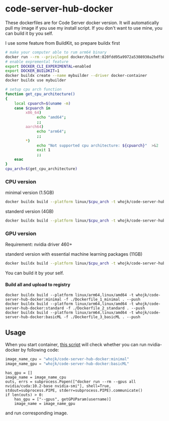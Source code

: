 # code-server-hub-docker

These dockerfiles are for Code Server docker version.
It will automatically pull my image if you use my install script. If you don't want to use mine, you can build it by you self.

I use some feature from BuildKit, so prepare buildx first

```bash
# make your computer able to rum arm64 binary
docker run --rm --privileged docker/binfmt:820fdd95a9972a5308930a2bdfb8573dd4447ad3
# enable expremental feature
export DOCKER_CLI_EXPERIMENTAL=enabled
export DOCKER_BUILDKIT=1
docker buildx create --name mybuilder --driver docker-container
docker buildx use mybuilder

# setup cpu arch function
function get_cpu_architecture()
{
    local cpuarch=$(uname -m)
    case $cpuarch in
         x86_64)
              echo "amd64";
              ;;
         aarch64)
              echo "arm64";
              ;;
         *)
              echo "Not supported cpu architecture: ${cpuarch}"  >&2
              exit 1
              ;;
    esac
}
cpu_arch=$(get_cpu_architecture)
```

### CPU version
minimal version (1.5GB)
```bash
docker buildx build --platform linux/$cpu_arch -t whojk/code-server-hub-docker:minimal -f ./Dockerfile_1_minimal . --output="type=docker"

```

standerd version (4GB)
```bash
docker buildx build --platform linux/$cpu_arch -t whojk/code-server-hub-docker:standard -f ./Dockerfile_2_standard . --output="type=docker"
```

### GPU version
Requirement: nvidia driver 460+

standerd version with essential machine learning packages (11GB)
```bash
docker buildx build --platform linux/$cpu_arch -t whojk/code-server-hub-docker:basicML -f ./Dockerfile_3_basicML . --output="type=docker"
```

You can build it by your self.

#### Build all and upload to registry
```
docker buildx build --platform linux/arm64,linux/amd64 -t whojk/code-server-hub-docker:minimal -f ./Dockerfile_1_minimal . --push
docker buildx build --platform linux/arm64,linux/amd64 -t whojk/code-server-hub-docker:standard -f ./Dockerfile_2_standard . --push
docker buildx build --platform linux/arm64,linux/amd64 -t whojk/code-server-hub-docker:basicML -f ./Dockerfile_3_basicML . --push
```

## Usage
When you start container, [this script](https://github.com/HuJK/Code-Server-Hub/blob/master/util/create_docker.py) will check whether you can run nvidia-docker by following code:

```python
image_name_cpu = "whojk/code-server-hub-docker:minimal"
image_name_gpu = "whojk/code-server-hub-docker:basicML"
```
```python3
has_gpu = []
image_name = image_name_cpu
outs, errs = subprocess.Popen(["docker run --rm --gpus all nvidia/cuda:10.2-base nvidia-smi"], shell=True, stdout=subprocess.PIPE, stderr=subprocess.PIPE).communicate()
if len(outs) > 0:
    has_gpu = ["--gpus", getGPUParam(username)]
    image_name = image_name_gpu
```
and run corresponding image.
